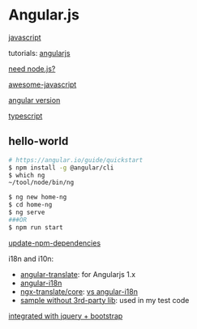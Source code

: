 # Angular.js

[javascript](https://www.javascript.com/learn/strings)

tutorials: [angularjs](https://docs.angularjs.org/tutorial)

[need node.js?](https://stackoverflow.com/questions/26398537/do-i-need-node-js-to-use-angularjs)

[awesome-javascript](https://github.com/sorrycc/awesome-javascript)

[angular version](https://www.simplilearn.com/angularjs-vs-angular-2-vs-angular-4-differences-article)

[typescript](https://www.typescriptlang.org/)

## hello-world

```bash
# https://angular.io/guide/quickstart
$ npm install -g @angular/cli
$ which ng 
~/tool/node/bin/ng

$ ng new home-ng
$ cd home-ng
$ ng serve
###OR
$ npm run start

```

[update-npm-dependencies](https://flaviocopes.com/update-npm-dependencies/)

i18n and i10n:

* [angular-translate](https://github.com/angular-translate/angular-translate): for Angularjs 1.x
* [angular-i18n](https://angular.io/guide/i18n#angular-and-i18n)
* [ngx-translate/core](https://github.com/ngx-translate/core): [vs angular-i18n](https://github.com/ngx-translate/core/issues/495) 
* [sample without 3rd-party lib](https://medium.com/@DenysVuika/simple-i18n-support-for-your-angular-apps-6138a47eb2a9): used in my test code


[integrated with jquery  + bootstrap](https://medium.com/codingthesmartway-com-blog/using-bootstrap-with-angular-c83c3cee3f4a)
